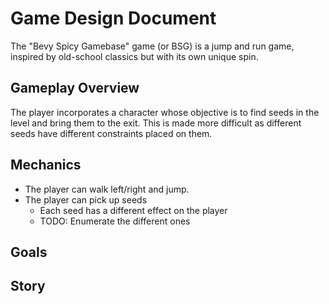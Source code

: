 # Game Design Document

The "Bevy Spicy Gamebase" game (or BSG) is a jump and run game, inspired by old-school classics but with
its own unique spin.

## Gameplay Overview

The player incorporates a character whose objective is to find seeds in the level and bring them
to the exit. This is made more difficult as different seeds have different constraints placed on them.

## Mechanics

- The player can walk left/right and jump.
- The player can pick up seeds
  - Each seed has a different effect on the player
  - TODO: Enumerate the different ones

## Goals

## Story
